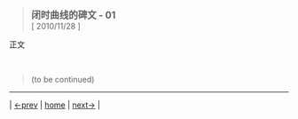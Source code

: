 > <big> **闭时曲线的碑文 - 01** </big>  
> [ 2010/11/28 ]   

正文

<br/>  

> (to be continued)
---

| [←prev](./004) | [home](../../) | [next→](./005) |  
